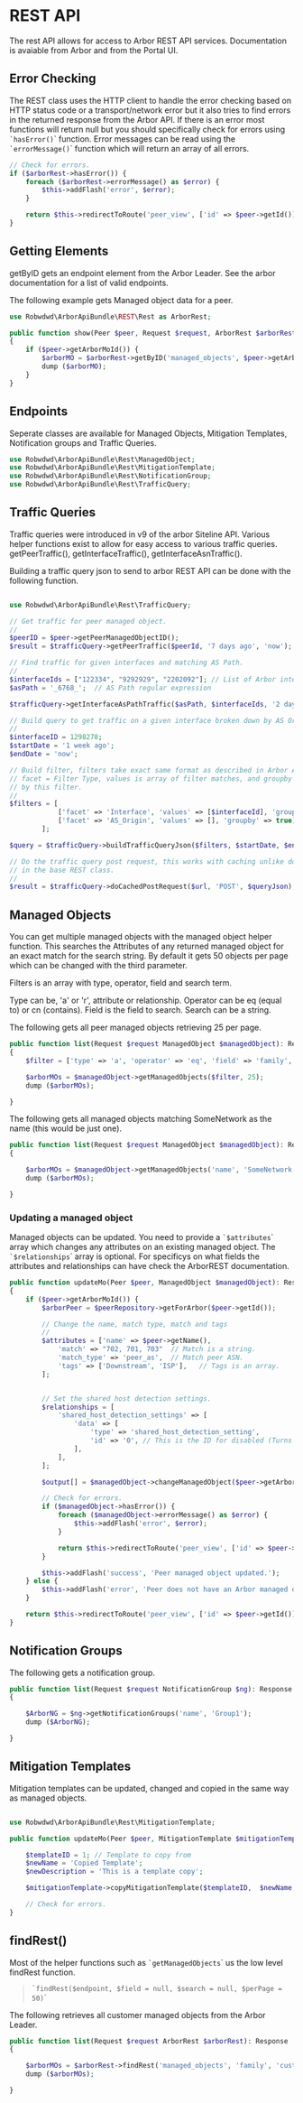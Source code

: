 # REST API

The rest API allows for access to Arbor REST API services. Documentation
is avaiable from Arbor and from the Portal UI.

## Error Checking

The REST class uses the HTTP client to handle the error checking based
on HTTP status code or a transport/network error but it also tries to
find errors in the returned response from the Arbor API. If there is an
error most functions will return null but you should specifically check
for errors using `` `hasError() ``\` function. Error messages can be
read using the `` `errorMessage() ``\` function which will return an
array of all errors.

```php
// Check for errors.
if ($arborRest->hasError()) {
    foreach ($arborRest->errorMessage() as $error) {
        $this->addFlash('error', $error);
    }

    return $this->redirectToRoute('peer_view', ['id' => $peer->getId()]);
}
```

## Getting Elements

getByID gets an endpoint element from the Arbor Leader. See the arbor
documentation for a list of valid endpoints.

The following example gets Managed object data for a peer.

```php
use Robwdwd\ArborApiBundle\REST\Rest as ArborRest;

public function show(Peer $peer, Request $request, ArborRest $arborRest): Response
{
    if ($peer->getArborMoId()) {
        $arborMO = $arborRest->getByID('managed_objects', $peer->getArborMoId());
        dump ($arborMO);
    }
}
```

## Endpoints

Seperate classes are available for Managed Objects, Mitigation Templates,
Notification groups and Traffic Queries.

```php
use Robwdwd\ArborApiBundle\Rest\ManagedObject;
use Robwdwd\ArborApiBundle\Rest\MitigationTemplate;
use Robwdwd\ArborApiBundle\Rest\NotificationGroup;
use Robwdwd\ArborApiBundle\Rest\TrafficQuery;
```

## Traffic Queries

Traffic queries were introduced in v9 of the arbor Siteline API. Various helper functions
exist to allow for easy access to various traffic queries. getPeerTraffic(), getInterfaceTraffic(),
getInterfaceAsnTraffic().

Building a traffic query json to send to arbor REST API can be done with the following function.

```php

use Robwdwd\ArborApiBundle\Rest\TrafficQuery;

// Get traffic for peer managed object.
//
$peerID = $peer->getPeerManagedObjectID();
$result = $trafficQuery->getPeerTraffic($peerId, '7 days ago', 'now');

// Find traffic for given interfaces and matching AS Path.
//
$interfaceIds = ["122334", "9292929", "2202092"]; // List of Arbor interface IDs
$asPath = '_6768_';  // AS Path regular expression

$trafficQuery->getInterfaceAsPathTraffic($asPath, $interfaceIds, '2 days ago', 'now')

// Build query to get traffic on a given interface broken down by AS Origin.
//
$interfaceID = 1298278;
$startDate = '1 week ago';
$endDate = 'now';

// Build filter, filters take exact same format as described in Arbor API documenation
// facet = Filter Type, values is array of filter matches, and groupby groups data
// by this filter.
//
$filters = [
            ['facet' => 'Interface', 'values' => [$interfaceId], 'groupby' => false],
            ['facet' => 'AS_Origin', 'values' => [], 'groupby' => true],
        ];

$query = $trafficQuery->buildTrafficQueryJson($filters, $startDate, $endDate);

// Do the traffic query post request, this works with caching unlike doPostRequest
// in the base REST class.
//
$result = $trafficQuery->doCachedPostRequest($url, 'POST', $queryJson);

```

## Managed Objects

You can get multiple managed objects with the managed object helper
function. This searches the Attributes of any returned managed object
for an exact match for the search string. By default it gets 50 objects
per page which can be changed with the third parameter.

Filters is an array with type, operator, field and search term.

Type can be, 'a' or 'r', attribute or relationship. Operator can be eq
(equal to) or cn (contains). Field is the field to search. Search can be
a string.

The following gets all peer managed objects retrieving 25 per page.

```php
public function list(Request $request ManagedObject $managedObject): Response
{
    $filter = ['type' => 'a', 'operator' => 'eq', 'field' => 'family', 'search' => 'peer'];

    $arborMOs = $managedObject->getManagedObjects($filter, 25);
    dump ($arborMOs);

}
```

The following gets all managed objects matching SomeNetwork as the name
(this would be just one).

```php
public function list(Request $request ManagedObject $managedObject): Response
{

    $arborMOs = $managedObject->getManagedObjects('name', 'SomeNetwork');
    dump ($arborMOs);

}
```

### Updating a managed object

Managed objects can be updated. You need to provide a
`` `$attributes ``\` array which changes any attributes on an existing
managed object. The `` `$relationships ``\` array is optional. For
specificys on what fields the attributes and relationships can have
check the ArborREST documentation.

```php
public function updateMo(Peer $peer, ManagedObject $managedObject): Response
{
    if ($peer->getArborMoId()) {
        $arborPeer = $peerRepository->getForArbor($peer->getId());

        // Change the name, match type, match and tags
        //
        $attributes = ['name' => $peer->getName(),
            'match' => "702, 701, 703"  // Match is a string.
            'match_type' => 'peer_as',  // Match peer ASN.
            'tags' => ['Downstream', 'ISP'],   // Tags is an array.
        ];


        // Set the shared host detection settings.
        $relationships = [
            'shared_host_detection_settings' => [
                'data' => [
                    'type' => 'shared_host_detection_setting',
                    'id' => '0', // This is the ID for disabled (Turns host detection off).
                ],
            ],
        ];

        $output[] = $managedObject->changeManagedObject($peer->getArborMoId(), $attributes, $relationships);

        // Check for errors.
        if ($managedObject->hasError()) {
            foreach ($managedObject->errorMessage() as $error) {
                $this->addFlash('error', $error);
            }

            return $this->redirectToRoute('peer_view', ['id' => $peer->getId()]);
        }

        $this->addFlash('success', 'Peer managed object updated.');
    } else {
        $this->addFlash('error', 'Peer does not have an Arbor managed object ID.');
    }

    return $this->redirectToRoute('peer_view', ['id' => $peer->getId()]);
}
```

## Notification Groups

The following gets a notification group.

```php
public function list(Request $request NotificationGroup $ng): Response
{

    $ArborNG = $ng->getNotificationGroups('name', 'Group1');
    dump ($ArborNG);

}
```

## Mitigation Templates

Mitigation templates can be updated, changed and copied in the same way as managed objects.

```php

use Robwdwd\ArborApiBundle\Rest\MitigationTemplate;

public function updateMo(Peer $peer, MitigationTemplate $mitigationTemplate): Response

    $templateID = 1; // Template to copy from
    $newName = 'Copied Template';
    $newDescription = 'This is a template copy';

    $mitigationTemplate->copyMitigationTemplate($templateID,  $newName, $newDescription);

    // Check for errors.
}
```

## findRest()

Most of the helper functions such as `` `getManagedObjects ``\` us the
low level findRest function.

> `` `findRest($endpoint, $field = null, $search = null, $perPage = 50) ``\`

The following retrieves all customer managed objects from the Arbor
Leader.

```php
public function list(Request $request ArborRest $arborRest): Response
{

    $arborMOs = $arborRest->findRest('managed_objects', 'family', 'customer');
    dump ($arborMOs);

}
```

